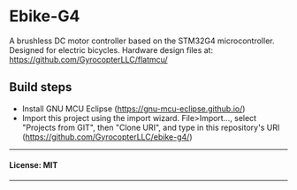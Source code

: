 # Ebike-G4
A brushless DC motor controller based on the STM32G4 microcontroller. Designed for electric bicycles.
Hardware design files at: https://github.com/GyrocopterLLC/flatmcu/

## Build steps
 - Install GNU MCU Eclipse (https://gnu-mcu-eclipse.github.io/)
 - Import this project using the import wizard. File>Import..., select "Projects from GIT", then "Clone URI", and type in this repository's URI (https://github.com/GyrocopterLLC/ebike-g4/)
***
#### License: MIT
***
